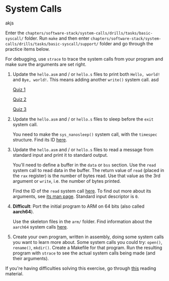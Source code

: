 # System Calls

akjs

Enter the `chapters/software-stack/system-calls/drills/tasks/basic-syscall/` folder.
Run `make` and then enter `chapters/software-stack/system-calls/drills/tasks/basic-syscall/support/` folder and go through the practice items below.

For debugging, use `strace` to trace the system calls from your program and make sure the arguments are set right.

1. Update the `hello.asm` and / or `hello.s` files to print both `Hello, world!` and `Bye, world!`.
   This means adding another `write()` system call.
asd

   [Quiz 1](../../questions/syscall-id.md)

   [Quiz 2](../../questions/syscall-tool.md)

   [Quiz 3](../../questions/syscall-numbers.md)

1. Update the `hello.asm` and / or `hello.s` files to sleep before the `exit` system call.

   You need to make the `sys_nanosleep()` system call, with the `timespec` structure.
   Find its ID [here](https://blog.rchapman.org/posts/Linux_System_Call_Table_for_x86_64/).

1. Update the `hello.asm` and / or `hello.s` files to read a message from standard input and print it to standard output.

   You'll need to define a buffer in the `data` or `bss` section.
   Use the `read` system call to read data in the buffer.
   The return value of `read` (placed in the `rax` register) is the number of bytes read.
   Use that value as the 3rd argument or `write`, i.e. the number of bytes printed.

   Find the ID of the `read` system call [here](https://x64.syscall.sh/).
   To find out more about its arguments, see [its man page](https://man7.org/linux/man-pages/man2/read.2.html).
   Standard input descriptor is `0`.

1. **Difficult**: Port the initial program to ARM on 64 bits (also called **aarch64**).

   Use the skeleton files in the `arm/` folder.
   Find information about the `aarch64` system calls [here](https://arm64.syscall.sh/).

1. Create your own program, written in assembly, doing some system calls you want to learn more about.
   Some system calls you could try: `open()`, `rename()`, `mkdir()`.
   Create a Makefile for that program.
   Run the resulting program with `strace` to see the actual system calls being made (and their arguments).

If you're having difficulties solving this exercise, go through [this](../../../reading/basic-syscall.md) reading material.
